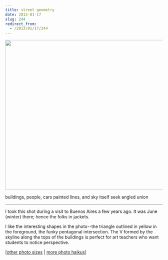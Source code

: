 ```yaml
---
title: street geometry
date: 2013-01-17
slug: 244
redirect_from:
  - /2013/01/17/244
---
```


<a href="http://www.flickr.com/photos/daniel_hardman/1413111083/sizes/l/"><img class="alignnone" alt="" src="http://farm2.staticflickr.com/1080/1413111083_b93d2a3916_z.jpg" width="640" height="479" /></a>
<p class="haiku">buildings, people, cars
painted lines, and sky itself
seek angled union</p>


<hr />

I took this shot during a visit to Buenos Aires a few years ago. It was June (winter) there; hence the folks in jackets.

I like the interesting shapes in the photo--the triangle outlined in yellow in the foreground, the funky pentagonal intersection. The V formed by the skyline along the tops of the buildings is perfect for art teachers who want students to notice perspective.

[<a href="http://www.flickr.com/photos/daniel_hardman/1413111083/sizes/l/" target="_blank">other photo sizes</a> | <a href="http://sivanea.com/category/photos/">more photo haikus</a>]